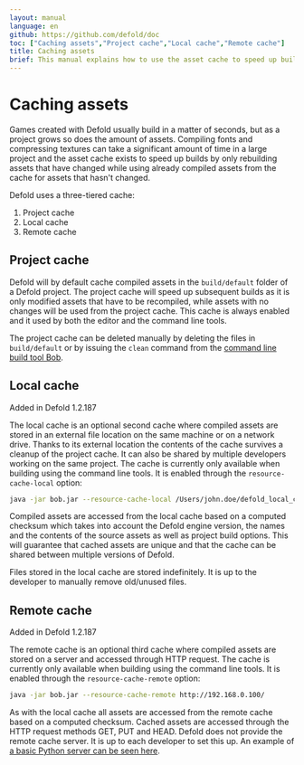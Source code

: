 ```yaml
---
layout: manual
language: en
github: https://github.com/defold/doc
toc: ["Caching assets","Project cache","Local cache","Remote cache"]
title: Caching assets
brief: This manual explains how to use the asset cache to speed up builds.
---
```


# Caching assets

Games created with Defold usually build in a matter of seconds, but as a project grows so does the amount of assets. Compiling fonts and compressing textures can take a significant amount of time in a large project and the asset cache exists to speed up builds by only rebuilding assets that have changed while using already compiled assets from the cache for assets that hasn't changed.

Defold uses a three-tiered cache:

1. Project cache
2. Local cache
3. Remote cache


## Project cache

Defold will by default cache compiled assets in the `build/default` folder of a Defold project. The project cache will speed up subsequent builds as it is only modified assets that have to be recompiled, while assets with no changes will be used from the project cache. This cache is always enabled and it used by both the editor and the command line tools.

The project cache can be deleted manually by deleting the files in `build/default` or by issuing the `clean` command from the [command line build tool Bob](/manuals/bob).


## Local cache

Added in Defold 1.2.187

The local cache is an optional second cache where compiled assets are stored in an external file location on the same machine or on a network drive. Thanks to its external location the contents of the cache survives a cleanup of the project cache. It can also be shared by multiple developers working on the same project. The cache is currently only available when building using the command line tools. It is enabled through the `resource-cache-local` option:

```sh
java -jar bob.jar --resource-cache-local /Users/john.doe/defold_local_cache
```

Compiled assets are accessed from the local cache based on a computed checksum which takes into account the Defold engine version, the names and the contents of the source assets as well as project build options. This will guarantee that cached assets are unique and that the cache can be shared between multiple versions of Defold.

<div class='sidenote' markdown='1'>
Files stored in the local cache are stored indefinitely. It is up to the developer to manually remove old/unused files.
</div>


## Remote cache

Added in Defold 1.2.187

The remote cache is an optional third cache where compiled assets are stored on a server and accessed through HTTP request. The cache is currently only available when building using the command line tools. It is enabled through the `resource-cache-remote` option:

```sh
java -jar bob.jar --resource-cache-remote http://192.168.0.100/
```

As with the local cache all assets are accessed from the remote cache based on a computed checksum. Cached assets are accessed through the HTTP request methods GET, PUT and HEAD. Defold does not provide the remote cache server. It is up to each developer to set this up. An example of [a basic Python server can be seen here](https://github.com/britzl/httpserver-python).
